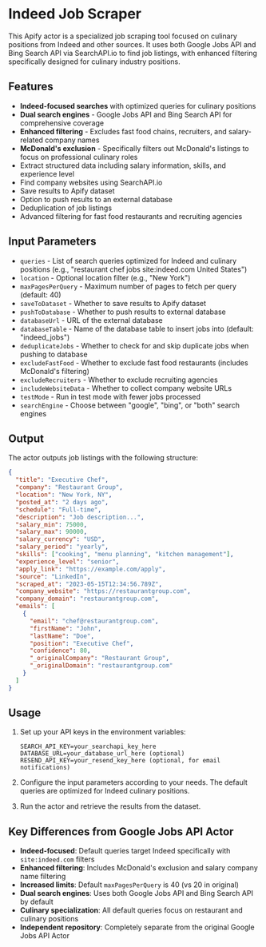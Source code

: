 # Indeed Job Scraper

This Apify actor is a specialized job scraping tool focused on culinary positions from Indeed and other sources. It uses both Google Jobs API and Bing Search API via SearchAPI.io to find job listings, with enhanced filtering specifically designed for culinary industry positions.

## Features

- **Indeed-focused searches** with optimized queries for culinary positions
- **Dual search engines** - Google Jobs API and Bing Search API for comprehensive coverage
- **Enhanced filtering** - Excludes fast food chains, recruiters, and salary-related company names
- **McDonald's exclusion** - Specifically filters out McDonald's listings to focus on professional culinary roles
- Extract structured data including salary information, skills, and experience level
- Find company websites using SearchAPI.io
- Save results to Apify dataset
- Option to push results to an external database
- Deduplication of job listings
- Advanced filtering for fast food restaurants and recruiting agencies

## Input Parameters

- `queries` - List of search queries optimized for Indeed and culinary positions (e.g., "restaurant chef jobs site:indeed.com United States")
- `location` - Optional location filter (e.g., "New York")
- `maxPagesPerQuery` - Maximum number of pages to fetch per query (default: 40)
- `saveToDataset` - Whether to save results to Apify dataset
- `pushToDatabase` - Whether to push results to external database
- `databaseUrl` - URL of the external database
- `databaseTable` - Name of the database table to insert jobs into (default: "indeed_jobs")
- `deduplicateJobs` - Whether to check for and skip duplicate jobs when pushing to database
- `excludeFastFood` - Whether to exclude fast food restaurants (includes McDonald's filtering)
- `excludeRecruiters` - Whether to exclude recruiting agencies
- `includeWebsiteData` - Whether to collect company website URLs
- `testMode` - Run in test mode with fewer jobs processed
- `searchEngine` - Choose between "google", "bing", or "both" search engines

## Output

The actor outputs job listings with the following structure:

```json
{
  "title": "Executive Chef",
  "company": "Restaurant Group",
  "location": "New York, NY",
  "posted_at": "2 days ago",
  "schedule": "Full-time",
  "description": "Job description...",
  "salary_min": 75000,
  "salary_max": 90000,
  "salary_currency": "USD",
  "salary_period": "yearly",
  "skills": ["cooking", "menu planning", "kitchen management"],
  "experience_level": "senior",
  "apply_link": "https://example.com/apply",
  "source": "LinkedIn",
  "scraped_at": "2023-05-15T12:34:56.789Z",
  "company_website": "https://restaurantgroup.com",
  "company_domain": "restaurantgroup.com",
  "emails": [
    {
      "email": "chef@restaurantgroup.com",
      "firstName": "John",
      "lastName": "Doe",
      "position": "Executive Chef",
      "confidence": 80,
      "_originalCompany": "Restaurant Group",
      "_originalDomain": "restaurantgroup.com"
    }
  ]
}
```

## Usage

1. Set up your API keys in the environment variables:
   ```
   SEARCH_API_KEY=your_searchapi_key_here
   DATABASE_URL=your_database_url_here (optional)
   RESEND_API_KEY=your_resend_key_here (optional, for email notifications)
   ```

2. Configure the input parameters according to your needs. The default queries are optimized for Indeed culinary positions.

3. Run the actor and retrieve the results from the dataset.

## Key Differences from Google Jobs API Actor

- **Indeed-focused**: Default queries target Indeed specifically with `site:indeed.com` filters
- **Enhanced filtering**: Includes McDonald's exclusion and salary company name filtering
- **Increased limits**: Default `maxPagesPerQuery` is 40 (vs 20 in original)
- **Dual search engines**: Uses both Google Jobs API and Bing Search API by default
- **Culinary specialization**: All default queries focus on restaurant and culinary positions
- **Independent repository**: Completely separate from the original Google Jobs API Actor
